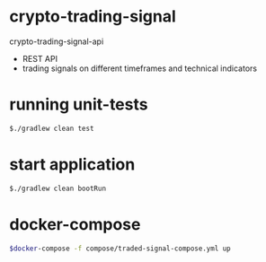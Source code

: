 # crypto-trading-signal
crypto-trading-signal-api

- REST API 
- trading signals on different timeframes and technical indicators

# running unit-tests
```bash
$./gradlew clean test
```

# start application
```bash
$./gradlew clean bootRun
```
# docker-compose
```bash
$docker-compose -f compose/traded-signal-compose.yml up     
```
